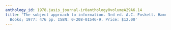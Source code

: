 ```yaml
---
anthology_id: 1978.jasis_journal-ir0anthology0volumeA29A6.14
title: 'The subject approach to information. 3rd ed. A.C. Foskett. Hamden, CT: Linnet
  Books; 1977: 476 pp. ISBN: 0-208-01546-9. Price: $12.00'
---
```


